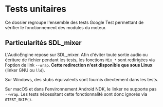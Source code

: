 # Tests unitaires

Ce dossier regroupe l'ensemble des tests Google Test permettant de vérifier le fonctionnement des modules du moteur.

## Particularités SDL_mixer

L'AudioEngine repose sur SDL_mixer. Afin d'éviter toute sortie audio ou écriture de fichier pendant les tests, les fonctions `Mix_*` sont redirigées via l'option de link `--wrap`. **Cette redirection n'est disponible que sous Linux** (linker GNU ou `lld`).

Sur Windows, des stubs équivalents sont fournis directement dans les tests.

Sur macOS et dans l'environnement Android NDK, le linker ne supporte pas `--wrap`. Les tests nécessitant cette fonctionnalité sont donc ignorés via `GTEST_SKIP()`.
